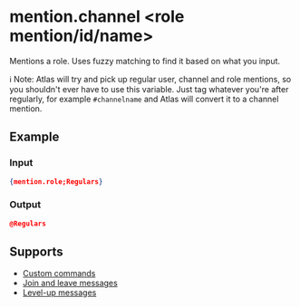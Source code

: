 # mention.channel <role mention/id/name>

Mentions a role. Uses fuzzy matching to find it based on what you input.

ℹ️ Note: Atlas will try and pick up regular user, channel and role mentions, so you shouldn't ever have to use this variable. Just tag whatever you're after regularly, for example `#channelname` and Atlas will convert it to a channel mention.

## Example

### Input

```json
{mention.role;Regulars}
```

### Output

```json
@Regulars
```

## Supports

* [Custom commands](/Modules/custom_commands/)
* [Join and leave messages](/Modules/join_leave_messages/)
* [Level-up messages](/Modules/levels/)
